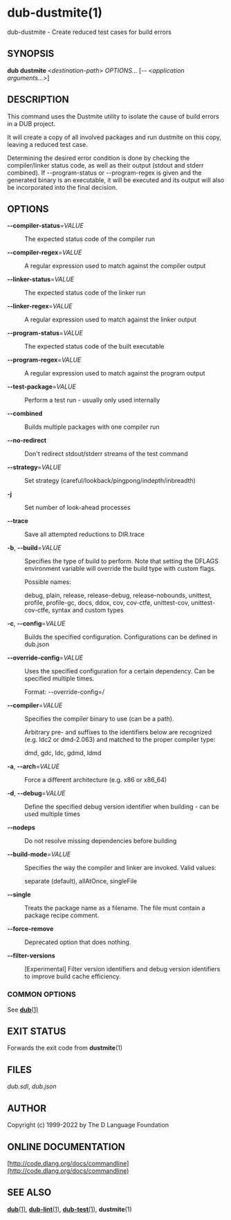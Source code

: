 # dub-dustmite(1)
dub-dustmite \- Create reduced test cases for build errors
## SYNOPSIS
<b>dub dustmite </b>&lt;<i>destination-path</i>&gt; <i>OPTIONS...</i>
[-- <<i>application arguments...</i>>]
## DESCRIPTION
This command uses the Dustmite utility to isolate the cause of build errors in a DUB project.



It will create a copy of all involved packages and run dustmite on this copy, leaving a reduced test case.



Determining the desired error condition is done by checking the compiler/linker status code, as well as their output (stdout and stderr combined). If --program-status or --program-regex is given and the generated binary is an executable, it will be executed and its output will also be incorporated into the final decision.
## OPTIONS

<dl>


<dt id="option-dustmite---b---compiler-status-b-i-VALUE-i-" class="option-argname">
<a class="anchor" href="#option-dustmite---b---compiler-status-b-i-VALUE-i-"></a>

<b>--compiler-status</b>=<i>VALUE</i>

</dt>


<dd markdown="1" class="option-desc">

The expected status code of the compiler run

</dd>


<dt id="option-dustmite---b---compiler-regex-b-i-VALUE-i-" class="option-argname">
<a class="anchor" href="#option-dustmite---b---compiler-regex-b-i-VALUE-i-"></a>

<b>--compiler-regex</b>=<i>VALUE</i>

</dt>


<dd markdown="1" class="option-desc">

A regular expression used to match against the compiler output

</dd>


<dt id="option-dustmite---b---linker-status-b-i-VALUE-i-" class="option-argname">
<a class="anchor" href="#option-dustmite---b---linker-status-b-i-VALUE-i-"></a>

<b>--linker-status</b>=<i>VALUE</i>

</dt>


<dd markdown="1" class="option-desc">

The expected status code of the linker run

</dd>


<dt id="option-dustmite---b---linker-regex-b-i-VALUE-i-" class="option-argname">
<a class="anchor" href="#option-dustmite---b---linker-regex-b-i-VALUE-i-"></a>

<b>--linker-regex</b>=<i>VALUE</i>

</dt>


<dd markdown="1" class="option-desc">

A regular expression used to match against the linker output

</dd>


<dt id="option-dustmite---b---program-status-b-i-VALUE-i-" class="option-argname">
<a class="anchor" href="#option-dustmite---b---program-status-b-i-VALUE-i-"></a>

<b>--program-status</b>=<i>VALUE</i>

</dt>


<dd markdown="1" class="option-desc">

The expected status code of the built executable

</dd>


<dt id="option-dustmite---b---program-regex-b-i-VALUE-i-" class="option-argname">
<a class="anchor" href="#option-dustmite---b---program-regex-b-i-VALUE-i-"></a>

<b>--program-regex</b>=<i>VALUE</i>

</dt>


<dd markdown="1" class="option-desc">

A regular expression used to match against the program output

</dd>


<dt id="option-dustmite---b---test-package-b-i-VALUE-i-" class="option-argname">
<a class="anchor" href="#option-dustmite---b---test-package-b-i-VALUE-i-"></a>

<b>--test-package</b>=<i>VALUE</i>

</dt>


<dd markdown="1" class="option-desc">

Perform a test run - usually only used internally

</dd>


<dt id="option-dustmite---b---combined-b-" class="option-argname">
<a class="anchor" href="#option-dustmite---b---combined-b-"></a>

<b>--combined</b>

</dt>


<dd markdown="1" class="option-desc">

Builds multiple packages with one compiler run

</dd>


<dt id="option-dustmite---b---no-redirect-b-" class="option-argname">
<a class="anchor" href="#option-dustmite---b---no-redirect-b-"></a>

<b>--no-redirect</b>

</dt>


<dd markdown="1" class="option-desc">

Don't redirect stdout/stderr streams of the test command

</dd>


<dt id="option-dustmite---b---strategy-b-i-VALUE-i-" class="option-argname">
<a class="anchor" href="#option-dustmite---b---strategy-b-i-VALUE-i-"></a>

<b>--strategy</b>=<i>VALUE</i>

</dt>


<dd markdown="1" class="option-desc">

Set strategy (careful/lookback/pingpong/indepth/inbreadth)

</dd>


<dt id="option-dustmite---b--j-b-" class="option-argname">
<a class="anchor" href="#option-dustmite---b--j-b-"></a>

<b>-j</b>

</dt>


<dd markdown="1" class="option-desc">

Set number of look-ahead processes

</dd>


<dt id="option-dustmite---b---trace-b-" class="option-argname">
<a class="anchor" href="#option-dustmite---b---trace-b-"></a>

<b>--trace</b>

</dt>


<dd markdown="1" class="option-desc">

Save all attempted reductions to DIR.trace

</dd>


<dt id="option-dustmite---b--b-b-b---build-b-i-VALUE-i-" class="option-argname">
<a class="anchor" href="#option-dustmite---b--b-b-b---build-b-i-VALUE-i-"></a>

<b>-b</b>, <b>--build</b>=<i>VALUE</i>

</dt>


<dd markdown="1" class="option-desc">

Specifies the type of build to perform. Note that setting the DFLAGS environment variable will override the build type with custom flags.

Possible names:

  debug, plain, release, release-debug, release-nobounds, unittest, profile, profile-gc, docs, ddox, cov, cov-ctfe, unittest-cov, unittest-cov-ctfe, syntax and custom types

</dd>


<dt id="option-dustmite---b--c-b-b---config-b-i-VALUE-i-" class="option-argname">
<a class="anchor" href="#option-dustmite---b--c-b-b---config-b-i-VALUE-i-"></a>

<b>-c</b>, <b>--config</b>=<i>VALUE</i>

</dt>


<dd markdown="1" class="option-desc">

Builds the specified configuration. Configurations can be defined in dub.json

</dd>


<dt id="option-dustmite---b---override-config-b-i-VALUE-i-" class="option-argname">
<a class="anchor" href="#option-dustmite---b---override-config-b-i-VALUE-i-"></a>

<b>--override-config</b>=<i>VALUE</i>

</dt>


<dd markdown="1" class="option-desc">

Uses the specified configuration for a certain dependency. Can be specified multiple times.

Format: --override-config=<dependency>/<config>

</dd>


<dt id="option-dustmite---b---compiler-b-i-VALUE-i-" class="option-argname">
<a class="anchor" href="#option-dustmite---b---compiler-b-i-VALUE-i-"></a>

<b>--compiler</b>=<i>VALUE</i>

</dt>


<dd markdown="1" class="option-desc">

Specifies the compiler binary to use (can be a path).

Arbitrary pre- and suffixes to the identifiers below are recognized (e.g. ldc2 or dmd-2.063) and matched to the proper compiler type:

  dmd, gdc, ldc, gdmd, ldmd

</dd>


<dt id="option-dustmite---b--a-b-b---arch-b-i-VALUE-i-" class="option-argname">
<a class="anchor" href="#option-dustmite---b--a-b-b---arch-b-i-VALUE-i-"></a>

<b>-a</b>, <b>--arch</b>=<i>VALUE</i>

</dt>


<dd markdown="1" class="option-desc">

Force a different architecture (e.g. x86 or x86_64)

</dd>


<dt id="option-dustmite---b--d-b-b---debug-b-i-VALUE-i-" class="option-argname">
<a class="anchor" href="#option-dustmite---b--d-b-b---debug-b-i-VALUE-i-"></a>

<b>-d</b>, <b>--debug</b>=<i>VALUE</i>

</dt>


<dd markdown="1" class="option-desc">

Define the specified debug version identifier when building - can be used multiple times

</dd>


<dt id="option-dustmite---b---nodeps-b-" class="option-argname">
<a class="anchor" href="#option-dustmite---b---nodeps-b-"></a>

<b>--nodeps</b>

</dt>


<dd markdown="1" class="option-desc">

Do not resolve missing dependencies before building

</dd>


<dt id="option-dustmite---b---build-mode-b-i-VALUE-i-" class="option-argname">
<a class="anchor" href="#option-dustmite---b---build-mode-b-i-VALUE-i-"></a>

<b>--build-mode</b>=<i>VALUE</i>

</dt>


<dd markdown="1" class="option-desc">

Specifies the way the compiler and linker are invoked. Valid values:

  separate (default), allAtOnce, singleFile

</dd>


<dt id="option-dustmite---b---single-b-" class="option-argname">
<a class="anchor" href="#option-dustmite---b---single-b-"></a>

<b>--single</b>

</dt>


<dd markdown="1" class="option-desc">

Treats the package name as a filename. The file must contain a package recipe comment.

</dd>


<dt id="option-dustmite---b---force-remove-b-" class="option-argname">
<a class="anchor" href="#option-dustmite---b---force-remove-b-"></a>

<b>--force-remove</b>

</dt>


<dd markdown="1" class="option-desc">

Deprecated option that does nothing.

</dd>


<dt id="option-dustmite---b---filter-versions-b-" class="option-argname">
<a class="anchor" href="#option-dustmite---b---filter-versions-b-"></a>

<b>--filter-versions</b>

</dt>


<dd markdown="1" class="option-desc">

[Experimental] Filter version identifiers and debug version identifiers to improve build cache efficiency.

</dd>


</dl>

### COMMON OPTIONS
See [<b>dub</b>(1)](dub.md)
## EXIT STATUS
Forwards the exit code from <b>dustmite</b>(1)
## FILES
<i>dub.sdl</i>, <i>dub.json</i>
## AUTHOR
Copyright (c) 1999-2022 by The D Language Foundation
## ONLINE DOCUMENTATION
[http://code.dlang.org/docs/commandline](http://code.dlang.org/docs/commandline)
## SEE ALSO
[<b>dub</b>(1)](dub.md), [<b>dub-lint</b>(1)](dub-lint.md), [<b>dub-test</b>(1)](dub-test.md), <b>dustmite</b>(1)
